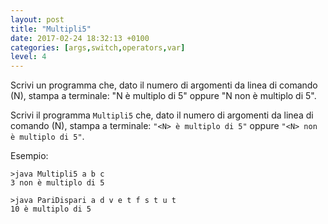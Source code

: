 ```yaml
---
layout: post
title: "Multipli5"
date: 2017-02-24 18:32:13 +0100
categories: [args,switch,operators,var]
level: 4
---
```


Scrivi un programma che, dato il numero di argomenti da linea di comando (N), stampa a terminale: "N è multiplo di 5" oppure "N non è multiplo di 5".

Scrivi il programma `Multipli5` che, dato il numero di argomenti da linea di comando (N), stampa a terminale: `"<N> è multiplo di 5"` oppure `"<N> non è multiplo di 5"`.

Esempio:

~~~text
>java Multipli5 a b c
3 non è multiplo di 5

>java PariDispari a d v e t f s t u t 
10 è multiplo di 5
~~~

